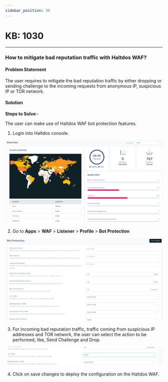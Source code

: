 ```yaml
---
sidebar_position: 30
---
```


# KB: 1030
-----------

### **How to mitigate bad reputation traffic with Haltdos WAF?**

#### **Problem Statement**

The user requires to mitigate the bad reputation traffic by either dropping or sending challenge to the incoming requests from anonymous IP, suspicious IP or TOR network.

#### **Solution**

**Steps to Solve**:-

The user can make use of Haltdos WAF bot protection features.

1. Login into Haltdos console.

![kb-1030](/img/waf/v8/kb/kb_1030_overview.png)

2. Go to **Apps** > **WAF** > **Listener** > **Profile** > **Bot Protection**

![kb-1030](/img/waf/v8/kb/kb_1030_bot_protection.png)

3. For incoming bad reputation traffic, traffic coming from suspicious IP addresses and TOR network, the user can select the action to be performed, like, Send Challenge and Drop.

![kb-1030](/img/waf/v8/kb/kb_1030_tor_traffic.png)

4. Click on save changes to deploy the configuration on the Haltdos WAF.

